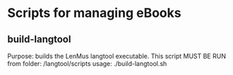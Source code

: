 # Scripts for managing eBooks

## build-langtool

Purpose: builds the LenMus langtool executable.
This script MUST BE RUN from folder: <root>/langtool/scripts
usage: ./build-langtool.sh

